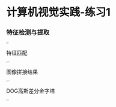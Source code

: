 # 计算机视觉实践-练习1

### 特征检测与提取

<img src="https://github.com/newtenV/computer_vision_practice_1/tree/main/results//kps.jpg" alt="kps" style="zoom: 15%;" />

特征匹配

<img src="https://github.com/newtenV/computer_vision_practice_1/tree/main/results//match.jpg" alt="match" style="zoom:15%;" />

图像拼接结果

<img src="https://github.com/newtenV/computer_vision_practice_1/tree/main/results//result1.jpg" alt="result1" style="zoom:15%;" />

DOG高斯差分金字塔

<img src="https://github.com/newtenV/computer_vision_practice_1/tree/main/results//DOG.jpg" alt="DOG" style="zoom:15%;" />

### 
